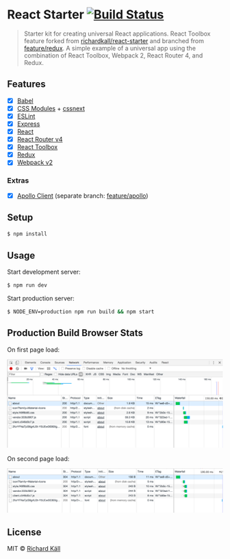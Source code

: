 # React Starter [![Build Status](https://travis-ci.org/richardkall/react-starter.svg?branch=master)](https://travis-ci.org/richardkall/react-starter)

> Starter kit for creating universal React applications. React Toolbox feature forked from [richardkall/react-starter](https://github.com/richardkall/react-starter) and branched from [feature/redux](https://github.com/richardkall/react-starter/tree/feature/redux). A simple example of a universal app using the combination of React Toolbox, Webpack 2, React Router 4, and Redux.

## Features

- [x] [Babel](https://babeljs.io/)
- [x] [CSS Modules](https://github.com/css-modules/css-modules) + [cssnext](http://cssnext.io/)
- [x] [ESLint](http://eslint.org/)
- [x] [Express](http://expressjs.com/)
- [x] [React](http://facebook.github.io/react/)
- [x] [React Router v4](https://github.com/reactjs/react-router)
- [x] [React Toolbox](http://react-toolbox.com/)
- [x] [Redux](http://redux.js.org/)
- [x] [Webpack v2](https://webpack.github.io)

### Extras
- [x] [Apollo Client](http://dev.apollodata.com/) (separate branch: [feature/apollo](https://github.com/richardkall/react-starter/tree/feature/apollo))

## Setup

```bash
$ npm install
```

## Usage

Start development server:

```bash
$ npm run dev
```

Start production server:

```bash
$ NODE_ENV=production npm run build && npm start
```

## Production Build Browser Stats

On first page load:

<img src="assets/images/react-starter-redux-toolbox.png" style="text-align: center;" />

On second page load:

<img src="assets/images/react-starter-redux-toolbox--2nd-page-load.png" style="text-align: center;" />

## License

MIT © [Richard Käll](https://richardkall.se)
